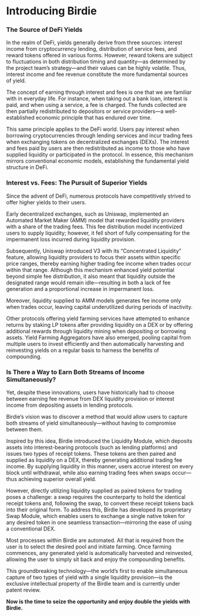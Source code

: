 # Introducing Birdie

### The Source of DeFi Yields

In the realm of DeFi, yields generally derive from three sources: interest income from cryptocurrency lending, distribution of service fees, and reward tokens offered in various forms. However, reward tokens are subject to fluctuations in both distribution timing and quantity—as determined by the project team’s strategy—and their values can be highly volatile. Thus, interest income and fee revenue constitute the more fundamental sources of yield.

The concept of earning through interest and fees is one that we are familiar with in everyday life. For instance, when taking out a bank loan, interest is paid, and when using a service, a fee is charged. The funds collected are then partially redistributed to depositors or service providers—a well-established economic principle that has endured over time.

This same principle applies to the DeFi world. Users pay interest when borrowing cryptocurrencies through lending services and incur trading fees when exchanging tokens on decentralized exchanges (DEXs). The interest and fees paid by users are then redistributed as income to those who have supplied liquidity or participated in the protocol. In essence, this mechanism mirrors conventional economic models, establishing the fundamental yield structure in DeFi.



### Interest vs. Fees: The Pursuit of Superior Yields

Since the advent of DeFi, numerous protocols have competitively strived to offer higher yields to their users.

Early decentralized exchanges, such as Uniswap, implemented an Automated Market Maker (AMM) model that rewarded liquidity providers with a share of the trading fees. This fee distribution model incentivized users to supply liquidity; however, it fell short of fully compensating for the impermanent loss incurred during liquidity provision.

Subsequently, Uniswap introduced V3 with its “Concentrated Liquidity” feature, allowing liquidity providers to focus their assets within specific price ranges, thereby earning higher trading fee income when trades occur within that range. Although this mechanism enhanced yield potential beyond simple fee distribution, it also meant that liquidity outside the designated range would remain idle—resulting in both a lack of fee generation and a proportional increase in impermanent loss.

Moreover, liquidity supplied to AMM models generates fee income only when trades occur, leaving capital underutilized during periods of inactivity.

Other protocols offering yield farming services have attempted to enhance returns by staking LP tokens after providing liquidity on a DEX or by offering additional rewards through liquidity mining when depositing or borrowing assets. Yield Farming Aggregators have also emerged, pooling capital from multiple users to invest efficiently and then automatically harvesting and reinvesting yields on a regular basis to harness the benefits of compounding.



### Is There a Way to Earn Both Streams of Income Simultaneously?

Yet, despite these innovations, users have historically had to choose between earning fee revenue from DEX liquidity provision or interest income from depositing assets in lending protocols.

Birdie’s vision was to discover a method that would allow users to capture both streams of yield simultaneously—without having to compromise between them.

Inspired by this idea, Birdie introduced the Liquidity Module, which deposits assets into interest-bearing protocols (such as lending platforms) and issues two types of receipt tokens. These tokens are then paired and supplied as liquidity on a DEX, thereby generating additional trading fee income. By supplying liquidity in this manner, users accrue interest on every block until withdrawal, while also earning trading fees when swaps occur—thus achieving superior overall yield.

However, directly utilizing liquidity supplied as paired tokens for trading poses a challenge: a swap requires the counterparty to hold the identical receipt tokens and, following the swap, to convert these receipt tokens back into their original form. To address this, Birdie has developed its proprietary Swap Module, which enables users to exchange a single native token for any desired token in one seamless transaction—mirroring the ease of using a conventional DEX.

Most processes within Birdie are automated. All that is required from the user is to select the desired pool and initiate farming. Once farming commences, any generated yield is automatically harvested and reinvested, allowing the user to simply sit back and enjoy the compounding benefits.



This groundbreaking technology—the world’s first to enable simultaneous capture of two types of yield with a single liquidity provision—is the exclusive intellectual property of the Birdie team and is currently under patent review.



**Now is the time to seize the opportunity and enjoy double the yields with Birdie.**


